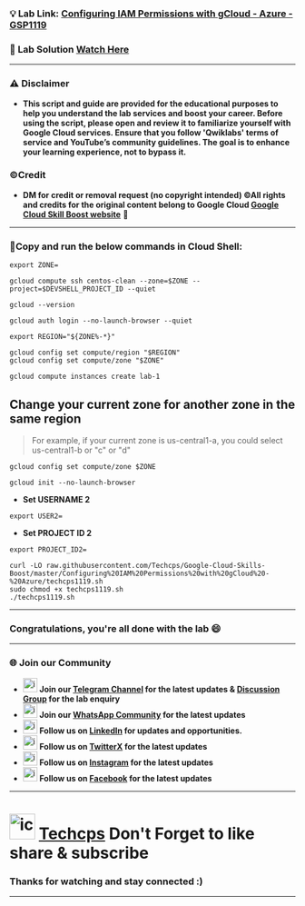

### 💡 Lab Link: [Configuring IAM Permissions with gCloud - Azure - GSP1119](https://www.cloudskillsboost.google/focuses/60391?parent=catalog)

### 🚀 Lab Solution [Watch Here](https://youtu.be/DmuoS0xyJGg)

---

### ⚠️ Disclaimer
- **This script and guide are provided for  the educational purposes to help you understand the lab services and boost your career. Before using the script, please open and review it to familiarize yourself with Google Cloud services. Ensure that you follow 'Qwiklabs' terms of service and YouTube’s community guidelines. The goal is to enhance your learning experience, not to bypass it.**

### ©Credit
- **DM for credit or removal request (no copyright intended) ©All rights and credits for the original content belong to Google Cloud [Google Cloud Skill Boost website](https://www.cloudskillsboost.google/)** 🙏

---

### 🚨Copy and run the below commands in Cloud Shell:

```
export ZONE=
```

```
gcloud compute ssh centos-clean --zone=$ZONE --project=$DEVSHELL_PROJECT_ID --quiet
```

```
gcloud --version

gcloud auth login --no-launch-browser --quiet
```

```
export REGION="${ZONE%-*}"

gcloud config set compute/region "$REGION"
gcloud config set compute/zone "$ZONE"

gcloud compute instances create lab-1
```

## Change your current zone for another zone in the same region
>  For example, if your current zone is us-central1-a, you could select us-central1-b or "c" or "d"


```
gcloud config set compute/zone $ZONE
```

```
gcloud init --no-launch-browser
```

- **Set USERNAME 2**
```
export USER2=
```

- **Set PROJECT ID 2**
```
export PROJECT_ID2=
```

```
curl -LO raw.githubusercontent.com/Techcps/Google-Cloud-Skills-Boost/master/Configuring%20IAM%20Permissions%20with%20gCloud%20-%20Azure/techcps1119.sh
sudo chmod +x techcps1119.sh
./techcps1119.sh
```

---

### Congratulations, you're all done with the lab 😄

---

### 🌐 Join our Community

- <img src="https://github.com/user-attachments/assets/a4a4b767-151c-461d-bca1-da6d4c0cd68a" alt="icon" width="25" height="25"> **Join our [Telegram Channel](https://t.me/Techcps) for the latest updates & [Discussion Group](https://t.me/Techcpschat) for the lab enquiry**
- <img src="https://github.com/user-attachments/assets/aa10b8b2-5424-40bc-8911-7969f29f6dae" alt="icon" width="25" height="25"> **Join our [WhatsApp Community](https://whatsapp.com/channel/0029Va9nne147XeIFkXYv71A) for the latest updates**
- <img src="https://github.com/user-attachments/assets/b9da471b-2f46-4d39-bea9-acdb3b3a23b0" alt="icon" width="25" height="25"> **Follow us on [LinkedIn](https://www.linkedin.com/company/techcps/) for updates and opportunities.**
- <img src="https://github.com/user-attachments/assets/a045f610-775d-432a-b171-97a2d19718e2" alt="icon" width="25" height="25"> **Follow us on [TwitterX](https://twitter.com/Techcps_/) for the latest updates**
- <img src="https://github.com/user-attachments/assets/84e23456-7ed3-402a-a8a9-5d2fb5b44849" alt="icon" width="25" height="25"> **Follow us on [Instagram](https://instagram.com/techcps/) for the latest updates**
- <img src="https://github.com/user-attachments/assets/fc77ddc4-5b3b-42a9-a8da-e5561dce0c70" alt="icon" width="25" height="25"> **Follow us on [Facebook](https://facebook.com/techcps/) for the latest updates**

---

# <img src="https://github.com/user-attachments/assets/6ee41001-c795-467c-8d96-06b56c246b9c" alt="icon" width="45" height="45"> [Techcps](https://www.youtube.com/@techcps) Don't Forget to like share & subscribe

### Thanks for watching and stay connected :)
---

